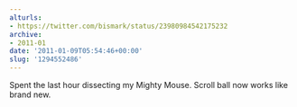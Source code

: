 ```yaml
---
alturls:
- https://twitter.com/bismark/status/23980984542175232
archive:
- 2011-01
date: '2011-01-09T05:54:46+00:00'
slug: '1294552486'
---
```


Spent the last hour dissecting my Mighty Mouse.  Scroll ball now works like brand new.


